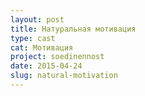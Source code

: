 ```yaml
---
layout: post
title: Натуральная мотивация
type: cast
cat: Мотивация
project: soedinennost
date: 2015-04-24
slug: natural-motivation
---
```

